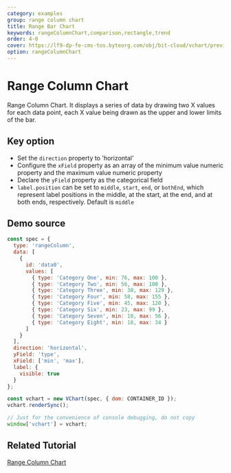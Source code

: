 ```yaml
---
category: examples
group: range column chart
title: Range Bar Chart
keywords: rangeColumnChart,comparison,rectangle,trend
order: 4-0
cover: https://lf9-dp-fe-cms-tos.byteorg.com/obj/bit-cloud/vchart/preview/range-column-chart/range-bar.png
option: rangeColumnChart
---
```


# Range Column Chart

Range Column Chart. It displays a series of data by drawing two X values for each data point, each X value being drawn as the upper and lower limits of the bar.

## Key option

- Set the `direction` property to 'horizontal'
- Configure the `xField` property as an array of the minimum value numeric property and the maximum value numeric property
- Declare the `yField` property as the categorical field
- `label.position` can be set to `middle`, `start`, `end`, or `bothEnd`, which represent label positions in the middle, at the start, at the end, and at both ends, respectively. Default is `middle`

## Demo source

```javascript livedemo
const spec = {
  type: 'rangeColumn',
  data: [
    {
      id: 'data0',
      values: [
        { type: 'Category One', min: 76, max: 100 },
        { type: 'Category Two', min: 56, max: 108 },
        { type: 'Category Three', min: 38, max: 129 },
        { type: 'Category Four', min: 58, max: 155 },
        { type: 'Category Five', min: 45, max: 120 },
        { type: 'Category Six', min: 23, max: 99 },
        { type: 'Category Seven', min: 18, max: 56 },
        { type: 'Category Eight', min: 18, max: 34 }
      ]
    }
  ],
  direction: 'horizontal',
  yField: 'type',
  xField: ['min', 'max'],
  label: {
    visible: true
  }
};

const vchart = new VChart(spec, { dom: CONTAINER_ID });
vchart.renderSync();

// Just for the convenience of console debugging, do not copy
window['vchart'] = vchart;
```

## Related Tutorial

[Range Column Chart](link)
